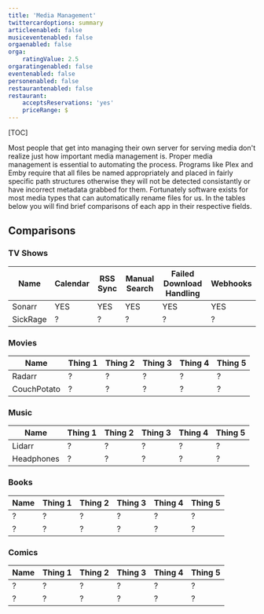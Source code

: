 ```yaml
---
title: 'Media Management'
twittercardoptions: summary
articleenabled: false
musiceventenabled: false
orgaenabled: false
orga:
    ratingValue: 2.5
orgaratingenabled: false
eventenabled: false
personenabled: false
restaurantenabled: false
restaurant:
    acceptsReservations: 'yes'
    priceRange: $
---
```


[TOC]

Most people that get into managing their own server for serving media don't realize just how important media management is. Proper media management is essential to automating the process. Programs like Plex and Emby require that all files be named appropriately and placed in fairly specific path structures otherwise they will not be detected consistantly or have incorrect metadata grabbed for them. Fortunately software exists for most media types that can automatically rename files for us. In the tables below you will find brief comparisons of each app in their respective fields.

## Comparisons

### TV Shows

| Name | Calendar | RSS Sync | Manual Search | Failed Download Handling | Webhooks | 
| ------- | --------- | --------- | --------- | --------- | --------- |
| Sonarr | YES | YES | YES | YES | YES |
| SickRage | ? | ? | ? | ? | ? |

### Movies

| Name | Thing 1 | Thing 2 | Thing 3 | Thing 4 | Thing 5 |
| ------- | --------- | --------- | --------- | --------- | --------- |
| Radarr | ? | ? | ? | ? | ? |
| CouchPotato | ? | ? | ? | ? | ? |

### Music

| Name | Thing 1 | Thing 2 | Thing 3 | Thing 4 | Thing 5 |
| ------- | --------- | --------- | --------- | --------- | --------- |
| Lidarr | ? | ? | ? | ? | ? |
| Headphones | ? | ? | ? | ? | ? |

### Books

| Name | Thing 1 | Thing 2 | Thing 3 | Thing 4 | Thing 5 |
| ------- | --------- | --------- | --------- | --------- | --------- |
| ? | ? | ? | ? | ? | ? |
| ? | ? | ? | ? | ? | ? |

### Comics

| Name | Thing 1 | Thing 2 | Thing 3 | Thing 4 | Thing 5 |
| ------- | --------- | --------- | --------- | --------- | --------- |
| ? | ? | ? | ? | ? | ? |
| ? | ? | ? | ? | ? | ? |

